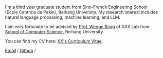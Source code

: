 I'm a third year graduate student from Sino-French Engineering School (Ecole Centrale de Pekin), Beihang University. My research interest includes natural language processing, machine learning, and LLM.

I am very fortunate to be advised by [Prof. Wenge Rong](https://wgrong.github.io/) of XXX Lab from [School of Computer Science](https://scse.buaa.edu.cn/), Beihang University.

You can find my CV here: [XX's Curriculum Vitae](../assets/CV.pdf).

[Email](duanfeiyu@buaa.edu.cn) / [Github](https://github.com/dfy37) /
